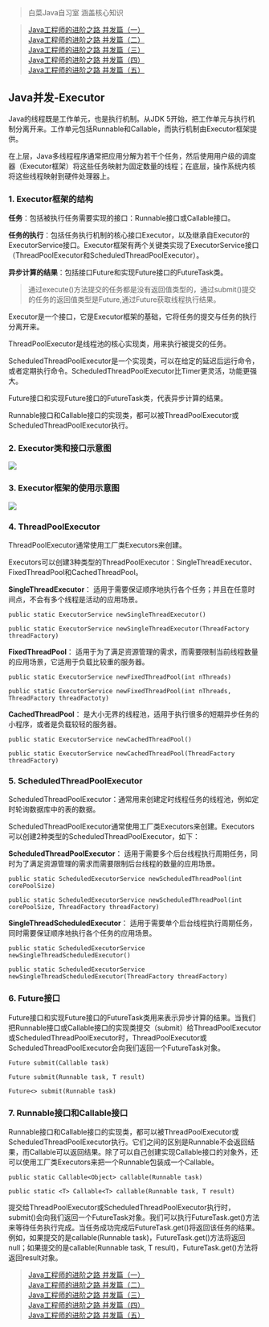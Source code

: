 > 白菜Java自习室 涵盖核心知识

> [Java工程师的进阶之路 并发篇（一）](https://juejin.im/post/6844904192658636814)<br>
> [Java工程师的进阶之路 并发篇（二）](https://juejin.im/post/6844904192738328589)<br>
> [Java工程师的进阶之路 并发篇（三）](https://juejin.im/post/6844904193065484301)<br>
> [Java工程师的进阶之路 并发篇（四）](https://juejin.im/post/6844904193174536199)<br>
> [Java工程师的进阶之路 并发篇（五）](https://juejin.im/post/6844904193182924808)<br>

## Java并发-Executor

Java的线程既是工作单元，也是执行机制。从JDK 5开始，把工作单元与执行机制分离开来。工作单元包括Runnable和Callable，而执行机制由Executor框架提供。

在上层，Java多线程程序通常把应用分解为若干个任务，然后使用用户级的调度器（Executor框架）将这些任务映射为固定数量的线程；在底层，操作系统内核将这些线程映射到硬件处理器上。

### 1. Executor框架的结构

**任务**：包括被执行任务需要实现的接口：Runnable接口或Callable接口。

**任务的执行**：包括任务执行机制的核心接口Executor，以及继承自Executor的ExecutorService接口。Executor框架有两个关键类实现了ExecutorService接口（ThreadPoolExecutor和ScheduledThreadPoolExecutor）。

**异步计算的结果**：包括接口Future和实现Future接口的FutureTask类。

> 通过execute()方法提交的任务都是没有返回值类型的，通过submit()提交的任务的返回值类型是Future,通过Future获取线程执行结果。

Executor是一个接口，它是Executor框架的基础，它将任务的提交与任务的执行分离开来。

ThreadPoolExecutor是线程池的核心实现类，用来执行被提交的任务。

ScheduledThreadPoolExecutor是一个实现类，可以在给定的延迟后运行命令，或者定期执行命令。ScheduledThreadPoolExecutor比Timer更灵活，功能更强大。

Future接口和实现Future接口的FutureTask类，代表异步计算的结果。

Runnable接口和Callable接口的实现类，都可以被ThreadPoolExecutor或ScheduledThreadPoolExecutor执行。

### 2. Executor类和接口示意图

![](https://p9-juejin.byteimg.com/tos-cn-i-k3u1fbpfcp/750b927dd9a746d39c48f9d02f2febbb~tplv-k3u1fbpfcp-zoom-1.image)

### 3. Executor框架的使用示意图

![](https://p1-juejin.byteimg.com/tos-cn-i-k3u1fbpfcp/2b6b1fea3aed47089986250c5c593421~tplv-k3u1fbpfcp-zoom-1.image)

### 4. ThreadPoolExecutor

ThreadPoolExecutor通常使用工厂类Executors来创建。

Executors可以创建3种类型的ThreadPoolExecutor：SingleThreadExecutor、FixedThreadPool和CachedThreadPool。

**SingleThreadExecutor**：
适用于需要保证顺序地执行各个任务；并且在任意时间点，不会有多个线程是活动的应用场景。

```
public static ExecutorService newSingleThreadExecutor()

public static ExecutorService newSingleThreadExecutor(ThreadFactory threadFactory)
```

**FixedThreadPool**：
适用于为了满足资源管理的需求，而需要限制当前线程数量的应用场景，它适用于负载比较重的服务器。

```
public static ExecutorService newFixedThreadPool(int nThreads)

public static ExecutorService newFixedThreadPool(int nThreads, ThreadFactory threadFactoty)
```

**CachedThreadPool**：
是大小无界的线程池，适用于执行很多的短期异步任务的小程序，或者是负载较轻的服务器。

```
public static ExecutorService newCachedThreadPool()

public static ExecutorService newCachedThreadPool(ThreadFactory threadFactory)
```

### 5. ScheduledThreadPoolExecutor

ScheduledThreadPoolExecutor：通常用来创建定时线程任务的线程池，例如定时轮询数据库中的表的数据。

ScheduledThreadPoolExecutor通常使用工厂类Executors来创建。Executors可以创建2种类型的ScheduledThreadPoolExecutor，如下：

**ScheduledThreadPoolExecutor**：
适用于需要多个后台线程执行周期任务，同时为了满足资源管理的需求而需要限制后台线程的数量的应用场景。

```
public static ScheduledExecutorService newScheduledThreadPool(int corePoolSize)

public static ScheduledExecutorService newScheduledThreadPool(int corePoolSize, ThreadFactory threadFactory)
```

**SingleThreadScheduledExecutor**：
适用于需要单个后台线程执行周期任务，同时需要保证顺序地执行各个任务的应用场景。

```
public static ScheduledExecutorService newSingleThreadScheduledExecutor()

public static ScheduledExecutorService newSingleThreadScheduledExecutor(ThreadFactory threadFactory)
```

### 6. Future接口

Future接口和实现Future接口的FutureTask类用来表示异步计算的结果。当我们把Runnable接口或Callable接口的实现类提交（submit）给ThreadPoolExecutor或ScheduledThreadPoolExecutor时，ThreadPoolExecutor或ScheduledThreadPoolExecutor会向我们返回一个FutureTask对象。

```
Future submit(Callable task)

Future submit(Runnable task, T result)

Future<> submit(Runnable task)
```

### 7. Runnable接口和Callable接口

Runnable接口和Callable接口的实现类，都可以被ThreadPoolExecutor或ScheduledThreadPoolExecutor执行。它们之间的区别是Runnable不会返回结果，而Callable可以返回结果。除了可以自己创建实现Callable接口的对象外，还可以使用工厂类Executors来把一个Runnable包装成一个Callable。

```
public static Callable<Object> callable(Runnable task)

public static <T> Callable<T> callable(Runnable task, T result)
```

提交给ThreadPoolExecutor或ScheduledThreadPoolExecutor执行时，submit()会向我们返回一个FutureTask对象。我们可以执行FutureTask.get()方法来等待任务执行完成。当任务成功完成后FutureTask.get()将返回该任务的结果。例如，如果提交的是callable(Runnable task)，FutureTask.get()方法将返回null；如果提交的是callable(Runnable task, T result)，FutureTask.get()方法将返回result对象。

> [Java工程师的进阶之路 并发篇（一）](https://juejin.im/post/6844904192658636814)<br>
> [Java工程师的进阶之路 并发篇（二）](https://juejin.im/post/6844904192738328589)<br>
> [Java工程师的进阶之路 并发篇（三）](https://juejin.im/post/6844904193065484301)<br>
> [Java工程师的进阶之路 并发篇（四）](https://juejin.im/post/6844904193174536199)<br>
> [Java工程师的进阶之路 并发篇（五）](https://juejin.im/post/6844904193182924808)<br>